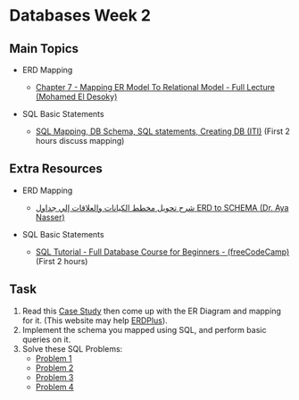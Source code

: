 # Databases Week 2

## Main Topics

* ERD Mapping
    - [Chapter 7 - Mapping ER Model To Relational Model - Full Lecture (Mohamed El Desoky)](https://www.youtube.com/watch?v=cnen7CpUCr4)

* SQL Basic Statements
    - [SQL Mapping, DB Schema, SQL statements, Creating DB (ITI)](https://www.youtube.com/watch?v=hUXokc8B9IA) (First 2 hours discuss mapping)

## Extra Resources

* ERD Mapping
    - [شرح تحويل مخطط الكيانات والعلاقات إلي جداول ERD to SCHEMA (Dr. Aya Nasser)](https://www.youtube.com/watch?v=-a14O3Y2t0w)

* SQL Basic Statements
    - [SQL Tutorial - Full Database Course for Beginners - (freeCodeCamp)](https://www.youtube.com/watch?v=HXV3zeQKqGY) (First 2 hours)

## Task

1. Read this [Case Study](https://drive.google.com/file/d/1tZWtp5GXDZ-oG4muMASt63ix7MaZnGop/view) then come up with the ER Diagram and mapping for it. (This website may help [ERDPlus](https://erdplus.com/)).
2. Implement the schema you mapped using SQL, and perform basic queries on it.
3. Solve these SQL Problems:
    * [Problem 1](https://www.hackerrank.com/challenges/revising-the-select-query/problem)
    * [Problem 2](https://www.hackerrank.com/challenges/name-of-employees/problem)
    * [Problem 3](https://leetcode.com/problems/invalid-tweets/description/)
    * [Problem 4](https://leetcode.com/problems/swap-salary/description/)